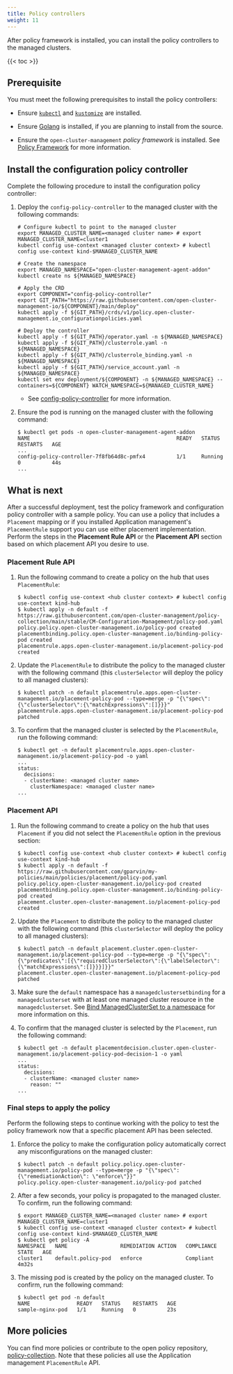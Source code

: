```yaml
---
title: Policy controllers
weight: 11
---
```


After policy framework is installed, you can install the policy controllers to the managed clusters.

<!-- spellchecker-disable -->

{{< toc >}}

<!-- spellchecker-enable -->

## Prerequisite

You must meet the following prerequisites to install the policy controllers:

* Ensure [`kubectl`](https://kubernetes.io/docs/tasks/tools/install-kubectl) and [`kustomize`](https://kubernetes-sigs.github.io/kustomize/installation) are installed.

* Ensure [Golang](https://golang.org/doc/install) is installed, if you are planning to install from the source.

* Ensure the `open-cluster-management` _policy framework_ is installed. See [Policy Framework](../policy-framework) for more information.

## Install the configuration policy controller

Complete the following procedure to install the configuration policy controller:

1. Deploy the `config-policy-controller` to the managed cluster with the following commands: 

   ```Shell
   # Configure kubectl to point to the managed cluster
   export MANAGED_CLUSTER_NAME=<managed cluster name> # export MANAGED_CLUSTER_NAME=cluster1
   kubectl config use-context <managed cluster context> # kubectl config use-context kind-$MANAGED_CLUSTER_NAME
   
   # Create the namespace
   export MANAGED_NAMESPACE="open-cluster-management-agent-addon"
   kubectl create ns ${MANAGED_NAMESPACE}
   
   # Apply the CRD
   export COMPONENT="config-policy-controller"
   export GIT_PATH="https://raw.githubusercontent.com/open-cluster-management-io/${COMPONENT}/main/deploy"
   kubectl apply -f ${GIT_PATH}/crds/v1/policy.open-cluster-management.io_configurationpolicies.yaml
   
   # Deploy the controller
   kubectl apply -f ${GIT_PATH}/operator.yaml -n ${MANAGED_NAMESPACE}
   kubectl apply -f ${GIT_PATH}/clusterrole.yaml -n ${MANAGED_NAMESPACE}
   kubectl apply -f ${GIT_PATH}/clusterrole_binding.yaml -n ${MANAGED_NAMESPACE}
   kubectl apply -f ${GIT_PATH}/service_account.yaml -n ${MANAGED_NAMESPACE}
   kubectl set env deployment/${COMPONENT} -n ${MANAGED_NAMESPACE} --containers=${COMPONENT} WATCH_NAMESPACE=${MANAGED_CLUSTER_NAME}
   ```
   * See [config-policy-controller](https://github.com/open-cluster-management-io/config-policy-controller) for more information.

2. Ensure the pod is running on the managed cluster with the following command:

   ```Shell
   $ kubectl get pods -n open-cluster-management-agent-addon
   NAME                                               READY   STATUS    RESTARTS   AGE
   ...
   config-policy-controller-7f8fb64d8c-pmfx4          1/1     Running   0          44s
   ...
   ```

## What is next

After a successful deployment, test the policy framework and configuration policy controller with a sample policy.  You can use a policy that includes a `Placement` mapping or if you installed Application management's `PlacementRule` support you can use either placement implementation.  Perform the steps in the **Placement Rule API** or the **Placement API** section based on which placement API you desire to use.

### Placement Rule API

1. Run the following command to create a policy on the hub that uses `PlacementRule`:

   ```Shell
   $ kubectl config use-context <hub cluster context> # kubectl config use-context kind-hub
   $ kubectl apply -n default -f https://raw.githubusercontent.com/open-cluster-management/policy-collection/main/stable/CM-Configuration-Management/policy-pod.yaml
   policy.policy.open-cluster-management.io/policy-pod created
   placementbinding.policy.open-cluster-management.io/binding-policy-pod created
   placementrule.apps.open-cluster-management.io/placement-policy-pod created
   ```

2. Update the `PlacementRule` to distribute the policy to the managed cluster with the following command (this `clusterSelector` will deploy the policy to all managed clusters):

   ```Shell
   $ kubectl patch -n default placementrule.apps.open-cluster-management.io/placement-policy-pod --type=merge -p "{\"spec\":{\"clusterSelector\":{\"matchExpressions\":[]}}}"
   placementrule.apps.open-cluster-management.io/placement-policy-pod patched
   ```

3. To confirm that the managed cluster is selected by the `PlacementRule`, run the following command:

   ```Shell
   $ kubectl get -n default placementrule.apps.open-cluster-management.io/placement-policy-pod -o yaml
   ...
   status:
     decisions:
     - clusterName: <managed cluster name>
       clusterNamespace: <managed cluster name>
   ...
   ```

### Placement API

1. Run the following command to create a policy on the hub that uses `Placement` if you did not select the `PlacementRule` option in the previous section:

   ```Shell
   $ kubectl config use-context <hub cluster context> # kubectl config use-context kind-hub
   $ kubectl apply -n default -f https://raw.githubusercontent.com/gparvin/my-policies/main/policies/placement/policy-pod.yaml
   policy.policy.open-cluster-management.io/policy-pod created
   placementbinding.policy.open-cluster-management.io/binding-policy-pod created
   placement.cluster.open-cluster-management.io/placement-policy-pod created
   ```

2. Update the `Placement` to distribute the policy to the managed cluster with the following command (this `clusterSelector` will deploy the policy to all managed clusters):

   ```Shell
   $ kubectl patch -n default placement.cluster.open-cluster-management.io/placement-policy-pod --type=merge -p "{\"spec\":{\"predicates\":[{\"requiredClusterSelector\":{\"labelSelector\":{\"matchExpressions\":[]}}}]}}"
   placement.cluster.open-cluster-management.io/placement-policy-pod patched
   ```

3. Make sure the `default` namespace has a `managedclustersetbinding` for a `managedclusterset` with at least one managed cluster resource in the `managedclusterset`.  See [Bind ManagedClusterSet to a namespace](https://open-cluster-management.io/concepts/placement/#bind-managedclusterset-to-a-namespace) for more information on this.

4. To confirm that the managed cluster is selected by the `Placement`, run the following command:

   ```Shell
   $ kubectl get -n default placementdecision.cluster.open-cluster-management.io/placement-policy-pod-decision-1 -o yaml
   ...
   status:
     decisions:
     - clusterName: <managed cluster name>
       reason: ""
   ...
   ```

### Final steps to apply the policy

Perform the following steps to continue working with the policy to test the policy framework now that a specific placement API has been selected.

1. Enforce the policy to make the configuration policy automatically correct any misconfigurations on the managed cluster:

   ```Shell
   $ kubectl patch -n default policy.policy.open-cluster-management.io/policy-pod --type=merge -p "{\"spec\":{\"remediationAction\": \"enforce\"}}"
   policy.policy.open-cluster-management.io/policy-pod patched
   ```

2. After a few seconds, your policy is propagated to the managed cluster. To confirm, run the following command:

   ```Shell
   $ export MANAGED_CLUSTER_NAME=<managed cluster name> # export MANAGED_CLUSTER_NAME=cluster1
   $ kubectl config use-context <managed cluster context> # kubectl config use-context kind-$MANAGED_CLUSTER_NAME
   $ kubectl get policy -A
   NAMESPACE   NAME                 REMEDIATION ACTION   COMPLIANCE STATE   AGE
   cluster1    default.policy-pod   enforce              Compliant          4m32s
   ```

3. The missing pod is created by the policy on the managed cluster. To confirm, run the following command:

   ```Shell
   $ kubectl get pod -n default
   NAME               READY   STATUS    RESTARTS   AGE
   sample-nginx-pod   1/1     Running   0          23s
   ```

## More policies

You can find more policies or contribute to the open policy repository, [policy-collection](https://github.com/open-cluster-management/policy-collection).  Note that these policies all use the Application management `PlacementRule` API.
